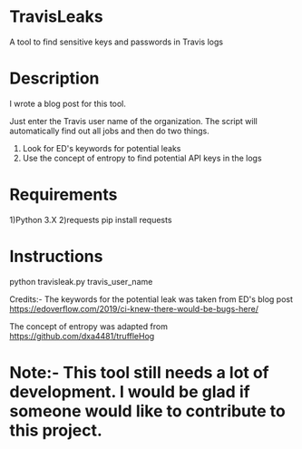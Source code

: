 # TravisLeaks
A tool to find sensitive keys and passwords in Travis logs

# Description
I wrote a blog post for this tool.


Just enter the Travis user name of the organization. The script will automatically find out all jobs and then do two things.
1) Look for ED's keywords for potential leaks
2) Use the concept of entropy to find potential API keys in the logs 


# Requirements
1)Python 3.X
2)requests
pip install requests

# Instructions
python travisleak.py travis_user_name


Credits:-
The keywords for the potential leak was taken from ED's blog post 
https://edoverflow.com/2019/ci-knew-there-would-be-bugs-here/

The concept of entropy was adapted from 
https://github.com/dxa4481/truffleHog


# Note:- This tool still needs a lot of development. I would be glad if someone would like to contribute to this project.
